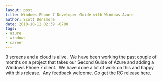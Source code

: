 ```yaml
---
layout: post
title: Windows Phone 7 Developer Guide with Windows Azure
author: Scott Densmore
date: 2010-10-12 02:39 -0700
tags:
- azure
- windows
- career
---
```


3 screens and a cloud is alive.  We have been working the past couple of months on a project that takes our Second Guide of Azure and adding a Windows Phone 7 client.  We have done a lot of work on this and happy with this release.  Any feedback welcome. Go get the RC release [here](http://wp7guide.codeplex.com/).